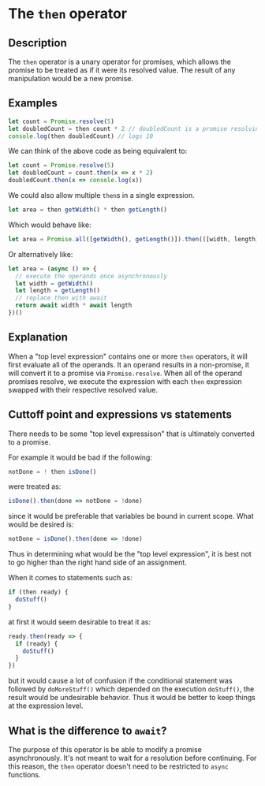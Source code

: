 # The `then` operator

## Description
The `then` operator is a unary operator for promises, which allows the promise to be treated as if it were its resolved value. The result of any manipulation would be a new promise.

## Examples
```js
let count = Promise.resolve(5)
let doubledCount = then count * 2 // doubledCount is a promise resolving to 5 * 2
console.log(then doubledCount) // logs 10
```
We can think of the above code as being equivalent to:
```js
let count = Promise.resolve(5)
let doubledCount = count.then(x => x * 2)
doubledCount.then(x => console.log(x))
```
We could also allow multiple `then`s in a single expression.
```js
let area = then getWidth() * then getLength()
```
Which would behave like:
```js
let area = Promise.all([getWidth(), getLength()]).then(([width, length]) => width * length)
```
Or alternatively like:
```js
let area = (async () => {
  // execute the operands once asynchronously
  let width = getWidth()
  let length = getLength()
  // replace then with await 
  return await width * await length
})()
```

## Explanation
When a "top level expression" contains one or more `then` operators, it will first evaluate all of the operands. It an operand results in a non-promise, it will convert it to a promise via `Promise.resolve`. When all of the operand promises resolve, we execute the expression with each `then` expression swapped with their respective resolved value.

## Cuttoff point and expressions vs statements
There needs to be some "top level expressison" that is ultimately converted to a promise.

For example it would be bad if the following:
```js
notDone = ! then isDone()
```
were treated as:
```js
isDone().then(done => notDone = !done)
```
since it would be preferable that variables be bound in current scope. What would be desired is:
```js
notDone = isDone().then(done => !done)
```
Thus in determining what would be the "top level expression", it is best not to go higher than the right hand side of an assignment.

When it comes to statements such as:
```js
if (then ready) {
  doStuff()
}
```
at first it would seem desirable to treat it as:
```js
ready.then(ready => {
  if (ready) {
    doStuff()
  }
})
```
but it would cause a lot of confusion if the conditional statement was followed by `doMoreStuff()` which depended on the execution `doStuff()`, the result would be undesirable behavior. Thus it would be better to keep things at the expression level. 

## What is the difference to `await`?
The purpose of this operator is be able to modify a promise asynchronously. It's not meant to wait for a resolution before continuing. For this reason, the `then` operator doesn't need to be restricted to `async` functions.
